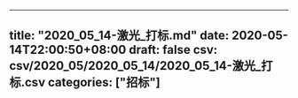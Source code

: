 
---
title: "2020_05_14-激光_打标.md"
date: 2020-05-14T22:00:50+08:00
draft: false
csv: csv/2020_05/2020_05_14/2020_05_14-激光_打标.csv
categories: ["招标"]
---
